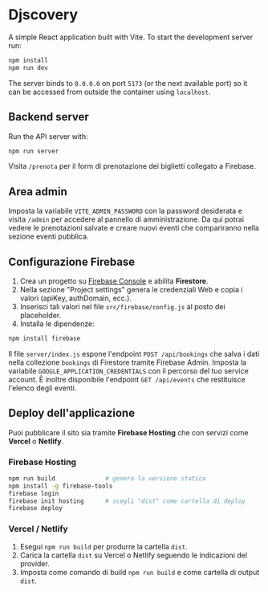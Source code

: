 # Djscovery

A simple React application built with Vite. To start the development server run:

```bash
npm install
npm run dev
```

The server binds to `0.0.0.0` on port `5173` (or the next available port) so it can be accessed from outside the container using `localhost`.

## Backend server

Run the API server with:

```bash
npm run server
```

Visita `/prenota` per il form di prenotazione dei biglietti collegato a Firebase.

## Area admin

Imposta la variabile `VITE_ADMIN_PASSWORD` con la password desiderata e visita
`/admin` per accedere al pannello di amministrazione. Da qui potrai vedere le
prenotazioni salvate e creare nuovi eventi che compariranno nella sezione eventi
pubblica.

## Configurazione Firebase

1. Crea un progetto su [Firebase Console](https://console.firebase.google.com/) e abilita **Firestore**.
2. Nella sezione "Project settings" genera le credenziali Web e copia i valori (apiKey, authDomain, ecc.).
3. Inserisci tali valori nel file `src/firebase/config.js` al posto dei placeholder.
4. Installa le dipendenze:

```bash
npm install firebase
```

Il file `server/index.js` espone l'endpoint `POST /api/bookings` che salva i dati nella collezione `bookings` di Firestore tramite Firebase Admin. Imposta la variabile `GOOGLE_APPLICATION_CREDENTIALS` con il percorso del tuo service account.
È inoltre disponibile l'endpoint `GET /api/events` che restituisce l'elenco degli eventi.

## Deploy dell'applicazione

Puoi pubblicare il sito sia tramite **Firebase Hosting** che con servizi come **Vercel** o **Netlify**.

### Firebase Hosting

```bash
npm run build              # genera la versione statica
npm install -g firebase-tools
firebase login
firebase init hosting      # scegli "dist" come cartella di deploy
firebase deploy
```

### Vercel / Netlify

1. Esegui `npm run build` per produrre la cartella `dist`.
2. Carica la cartella `dist` su Vercel o Netlify seguendo le indicazioni del provider.
3. Imposta come comando di build `npm run build` e come cartella di output `dist`.
